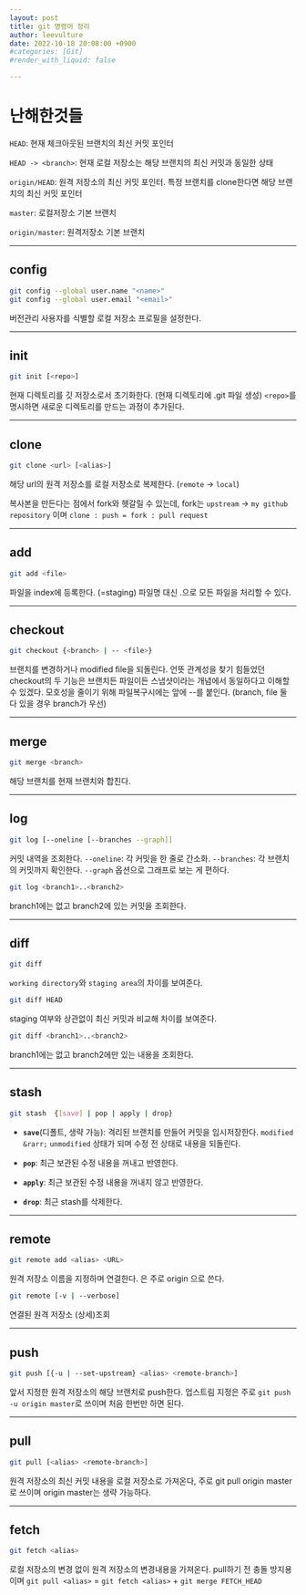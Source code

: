 ```yaml
---
layout: post
title: git 명령어 정리
author: leevulture
date: 2022-10-18 20:08:00 +0900
#categories: [Git]
#render_with_liquid: false

---
```


# 난해한것들
`HEAD`: 현재 체크아웃된 브랜치의 최신 커밋 포인터

`HEAD -> <branch>`: 현재 로컬 저장소는 해당 브랜치의 최신 커밋과 동일한 상태

`origin/HEAD`: 원격 저장소의 최신 커밋 포인터. 특정 브랜치를 clone한다면 해당 브랜치의 최신 커밋 포인터

`master`: 로컬저장소 기본 브랜치

`origin/master`: 원격저장소 기본 브랜치

---

## config
```bash
git config --global user.name "<name>"
git config --global user.email "<email>"
```

버전관리 사용자를 식별할 로컬 저장소 프로필을 설정한다.

---

## init
```bash
git init [<repo>]
```

현재 디렉토리를 깃 저장소로서 초기화한다. (현재 디렉토리에 .git 파일 생성)
`<repo>`를 명시하면 새로운 디렉토리를 만드는 과정이 추가된다.

---

## clone
```bash
git clone <url> [<alias>]
```
해당 url의 원격 저장소를 로컬 저장소로 복제한다. (`remote` -> `local`)

복사본을 만든다는 점에서 fork와 헷갈릴 수 있는데, 
fork는 `upstream` -> `my github repository` 이며 
`clone : push = fork : pull request `

---

## add
```bash
git add <file>
```
파일을 index에 등록한다. (=staging)
파일명 대신 .으로 모든 파일을 처리할 수 있다.

---

## checkout
```bash
git checkout {<branch> | -- <file>}
```
브랜치를 변경하거나 modified file을 되돌린다.
언뜻 관계성을 찾기 힘들었던 checkout의 두 기능은 
브랜치든 파일이든 스냅샷이라는 개념에서 동일하다고 이해할 수 있겠다.
모호성을 줄이기 위해 파일복구시에는 앞에 --를 붙인다.
(branch, file 둘 다 있을 경우 branch가 우선)

---

## merge
```bash
git merge <branch>
```
해당 브랜치를 현재 브랜치와 합친다.

---

## log
```bash
git log [--oneline [--branches --graph]] 
```
커밋 내역을 조회한다.
`--oneline`: 각 커밋을 한 줄로 간소화.
`--branches`: 각 브랜치의 커밋까지 확인한다. `--graph` 옵션으로 그래프로 보는 게 편하다. 

```bash
git log <branch1>..<branch2>
```
branch1에는 없고 branch2에 있는 커밋을 조회한다.

---

## diff
```bash
git diff
```
`working directory`와 `staging area`의 차이를 보여준다.

```bash
git diff HEAD
```
staging 여부와 상관없이 최신 커밋과 비교해 차이를 보여준다.


```bash
git diff <branch1>..<branch2>
```
branch1에는 없고 branch2에만 있는 내용을 조회한다.

---

## stash
```bash
git stash  {[save] | pop | apply | drop}
```
- **`save`**(디폴트, 생략 가능): 격리된 브랜치를 만들어 커밋을 임시저장한다. 
`modified` `&rarr;` `unmodified` 상태가 되며 수정 전 상태로 내용을 되돌린다.

- **`pop`**: 최근 보관된 수정 내용을 꺼내고 반영한다.

- **`apply`**: 최근 보관된 수정 내용을 꺼내지 않고 반영한다.

- **`drop`**: 최근 stash를 삭제한다.

---

## remote
```bash
git remote add <alias> <URL>
```
원격 저장소 이름을 지정하며 연결한다. <alias>은 주로 origin 으로 쓴다.


```bash
git remote [-v | --verbose]
```
연결된 원격 저장소 (상세)조회

---

## push
```bash
git push [{-u | --set-upstream} <alias> <remote-branch>]
```
앞서 지정한 원격 저장소의 해당 브랜치로 push한다. 
업스트림 지정은 주로 `git push -u origin master`로 쓰이며 처음 한번만 하면 된다.

---

## pull
```bash
git pull [<alias> <remote-branch>]
```
원격 저장소의 최신 커밋 내용을 로컬 저장소로 가져온다,
주로 git pull origin master로 쓰이며 origin master는 생략 가능하다. 

---

## fetch
```bash
git fetch <alias>
```
로컬 저장소의 변경 없이 원격 저장소의 변경내용을 가져온다.
pull하기 전 충돌 방지용이며 
`git pull <alias>` = `git fetch <alias>` + `git merge FETCH_HEAD`